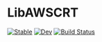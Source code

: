 # LibAWSCRT

[![Stable](https://img.shields.io/badge/docs-stable-blue.svg)](https://Octogonapus.github.io/LibAWSCRT.jl/stable)
[![Dev](https://img.shields.io/badge/docs-dev-blue.svg)](https://Octogonapus.github.io/LibAWSCRT.jl/dev)
[![Build Status](https://github.com/Octogonapus/LibAWSCRT.jl/actions/workflows/CI.yml/badge.svg?branch=main)](https://github.com/Octogonapus/LibAWSCRT.jl/actions/workflows/CI.yml?query=branch%3Amain)
